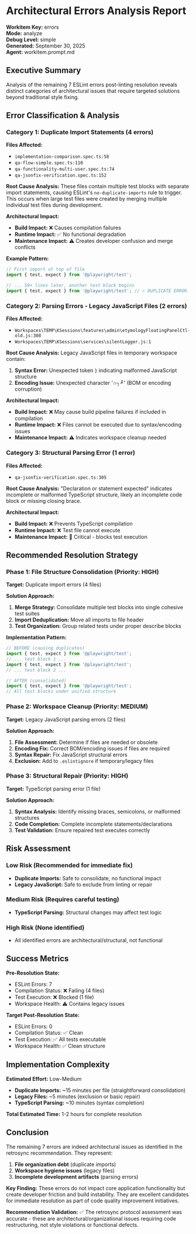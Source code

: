 # Architectural Errors Analysis Report

**Workitem Key:** errors  
**Mode:** analyze  
**Debug Level:** simple  
**Generated:** September 30, 2025  
**Agent:** workitem.prompt.md

## Executive Summary

Analysis of the remaining 7 ESLint errors post-linting resolution reveals distinct categories of architectural issues that require targeted solutions beyond traditional style fixing.

## Error Classification & Analysis

### Category 1: Duplicate Import Statements (4 errors)

**Files Affected:**
- `implementation-comparison.spec.ts:58`
- `qa-flow-simple.spec.ts:110` 
- `qa-functionality-multi-user.spec.ts:74`
- `qa-jsonfix-verification.spec.ts:152`

**Root Cause Analysis:**
These files contain multiple test blocks with separate import statements, causing ESLint's `no-duplicate-imports` rule to trigger. This occurs when large test files were created by merging multiple individual test files during development.

**Architectural Impact:**
- **Build Impact:** ❌ Causes compilation failures
- **Runtime Impact:** ✅ No functional degradation
- **Maintenance Impact:** ⚠️ Creates developer confusion and merge conflicts

**Example Pattern:**
```typescript
// First import at top of file
import { test, expect } from '@playwright/test';

// ... 50+ lines later, another test block begins
import { test, expect } from '@playwright/test'; // ← DUPLICATE ERROR
```

### Category 2: Parsing Errors - Legacy JavaScript Files (2 errors)

**Files Affected:**
- `Workspaces\TEMP\KSessions\features\admin\etymologyFloatingPanelCtl-old.js:308`
- `Workspaces\TEMP\KSessions\services\silentLogger.js:1`

**Root Cause Analysis:**
Legacy JavaScript files in temporary workspace contain:
1. **Syntax Error:** Unexpected token `}` indicating malformed JavaScript structure
2. **Encoding Issue:** Unexpected character '∩┐╜' (BOM or encoding corruption)

**Architectural Impact:**
- **Build Impact:** ❌ May cause build pipeline failures if included in compilation
- **Runtime Impact:** ❌ Files cannot be executed due to syntax/encoding issues
- **Maintenance Impact:** ⚠️ Indicates workspace cleanup needed

### Category 3: Structural Parsing Error (1 error)

**Files Affected:**
- `qa-jsonfix-verification.spec.ts:305`

**Root Cause Analysis:**
"Declaration or statement expected" indicates incomplete or malformed TypeScript structure, likely an incomplete code block or missing closing brace.

**Architectural Impact:**
- **Build Impact:** ❌ Prevents TypeScript compilation
- **Runtime Impact:** ❌ Test file cannot execute
- **Maintenance Impact:** 🚨 Critical - blocks test execution

## Recommended Resolution Strategy

### Phase 1: File Structure Consolidation (Priority: HIGH)
**Target:** Duplicate import errors (4 files)

**Solution Approach:**
1. **Merge Strategy:** Consolidate multiple test blocks into single cohesive test suites
2. **Import Deduplication:** Move all imports to file header
3. **Test Organization:** Group related tests under proper describe blocks

**Implementation Pattern:**
```typescript
// BEFORE (causing duplicates)
import { test, expect } from '@playwright/test';
// ... test block 1 ...
import { test, expect } from '@playwright/test';
// ... test block 2 ...

// AFTER (consolidated)
import { test, expect } from '@playwright/test';
// All test blocks under unified structure
```

### Phase 2: Workspace Cleanup (Priority: MEDIUM)
**Target:** Legacy JavaScript parsing errors (2 files)

**Solution Approach:**
1. **File Assessment:** Determine if files are needed or obsolete
2. **Encoding Fix:** Correct BOM/encoding issues if files are required
3. **Syntax Repair:** Fix JavaScript structural errors
4. **Exclusion:** Add to `.eslintignore` if temporary/legacy files

### Phase 3: Structural Repair (Priority: HIGH)
**Target:** TypeScript parsing error (1 file)

**Solution Approach:**
1. **Syntax Analysis:** Identify missing braces, semicolons, or malformed structures
2. **Code Completion:** Complete incomplete statements/declarations
3. **Test Validation:** Ensure repaired test executes correctly

## Risk Assessment

### Low Risk (Recommended for immediate fix)
- **Duplicate Imports:** Safe to consolidate, no functional impact
- **Legacy JavaScript:** Safe to exclude from linting or repair

### Medium Risk (Requires careful testing)
- **TypeScript Parsing:** Structural changes may affect test logic

### High Risk (None identified)
- All identified errors are architectural/structural, not functional

## Success Metrics

**Pre-Resolution State:**
- ESLint Errors: 7
- Compilation Status: ❌ Failing (4 files)
- Test Execution: ❌ Blocked (1 file)
- Workspace Health: ⚠️ Contains legacy issues

**Target Post-Resolution State:**
- ESLint Errors: 0
- Compilation Status: ✅ Clean
- Test Execution: ✅ All tests executable
- Workspace Health: ✅ Clean structure

## Implementation Complexity

**Estimated Effort:** Low-Medium
- **Duplicate Imports:** ~15 minutes per file (straightforward consolidation)
- **Legacy Files:** ~5 minutes (exclusion or basic repair)
- **TypeScript Parsing:** ~10 minutes (syntax completion)

**Total Estimated Time:** 1-2 hours for complete resolution

## Conclusion

The remaining 7 errors are indeed architectural issues as identified in the retrosync recommendation. They represent:

1. **File organization debt** (duplicate imports)
2. **Workspace hygiene issues** (legacy files)
3. **Incomplete development artifacts** (parsing errors)

**Key Finding:** These errors do not impact core application functionality but create developer friction and build instability. They are excellent candidates for immediate resolution as part of code quality improvement initiatives.

**Recommendation Validation:** ✅ The retrosync protocol assessment was accurate - these are architectural/organizational issues requiring code restructuring, not style violations or functional defects.